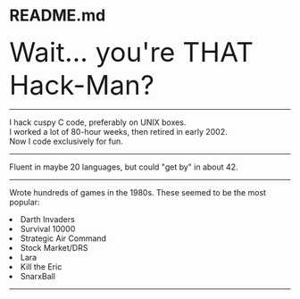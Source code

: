 # README.md
<font size=+5><bold>Wait... you're THAT Hack-Man?</bold></font>
<hr>

I hack cuspy C code, preferably on UNIX boxes.<br>
I worked a lot of 80-hour weeks, then retired in early 2002.<br>
Now I code exclusively for fun.<br>
<hr>

Fluent in maybe 20 languages, but could "get by" in about 42.
<hr>

Wrote hundreds of games in the 1980s. These seemed to be the most popular:
<li>Darth Invaders
<li>Survival 10000
<li>Strategic Air Command
<li>Stock Market/DRS
<li>Lara
<li>Kill the Eric
<li>SnarxBall
<hr>
